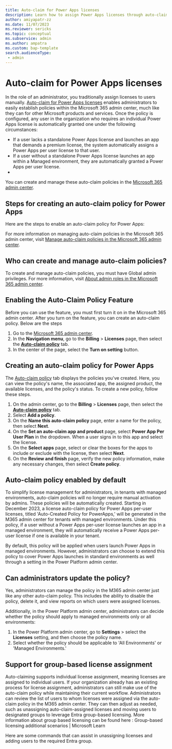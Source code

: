 ```yaml
---
title: Auto-claim for Power Apps licenses
description: Learn how to assign Power Apps licenses through auto-claim functionality.
author: amiyapatr-zz
ms.date: 11/07/2023
ms.reviewer: sericks
ms.topic: conceptual
ms.subservice: admin
ms.author: ampatra
ms.custom: bap-template
search.audienceType: 
 - admin
---
```


# Auto-claim for Power Apps licenses

In the role of an administrator, you traditionally assign licenses to users manually. [Auto-claim for Power Apps licenses](/microsoft-365/commerce/licenses/manage-auto-claim-policies?view=o365-worldwide&WT.mc_id=365AdminCSH_inproduct#auto-claim-policies-for-microsoft-power-apps&preserve-view=true) enables administrators to easily establish policies within the Microsoft 365 admin center, much like they can for other Microsoft products and services. Once the policy is configured, any user in the organization who requires an individual Power Apps license is automatically granted one under the following circumstances:

- If a user lacks a standalone Power Apps license and launches an app that demands a premium license, the system automatically assigns a Power Apps per user license to that user.
- If a user without a standalone Power Apps license launches an app within a Managed environment, they are automatically granted a Power Apps per user license.
- 
You can create and manage these auto-claim policies in the [Microsoft 365 admin center](https://go.microsoft.com/fwlink/p/?linkid=2024339).

## Steps for creating an auto-claim policy for Power Apps

Here are the steps to enable an auto-claim policy for Power Apps:

For more information on managing auto-claim policies in the Microsoft 365 admin center, visit [Manage auto-claim policies in the Microsoft 365 admin center](/microsoft-365/commerce/licenses/manage-auto-claim-policies?view=o365-worldwide&preserve-view=true).

## Who can create and manage auto-claim policies?
To create and manage auto-claim policies, you must have Global admin privileges. For more information, visit [About admin roles in the Microsoft 365 admin center](/microsoft-365/admin/add-users/about-admin-roles?view=o365-worldwide).

## Enabling the Auto-Claim Policy Feature
Before you can use the feature, you must first turn it on in the Microsoft 365 admin center. After you turn on the feature, you can create an auto-claim policy. Below are the steps 

1.	Go to the [Microsoft 365 admin center](https://go.microsoft.com/fwlink/p/?linkid=2024339).
2.	In the **Navigation menu**, go to the **Billing** > **Licenses** page, then select the [**Auto-claim policy**](https://admin.microsoft.com/adminportal/home?#/licenses/autoclaimpolicies) tab.
3.	In the center of the page, select the **Turn on setting** button.

## Creating an auto-claim policy for Power Apps
The [Auto-claim policy](https://admin.microsoft.com/adminportal/home?#/licenses/autoclaimpolicies) tab displays the policies you've created. Here, you can view the policy's name, the associated app, the assigned product, the available licenses, and the policy's status. To create a new policy, follow these steps.

1.	On the admin center, go to the **Billing** > **Licenses** page, then select the [**Auto-claim policy**](https://admin.microsoft.com/adminportal/home?#/licenses/autoclaimpolicies) tab.
2.	Select **Add a policy**.
3.	On the **Name this auto-claim policy** page, enter a name for the policy, then select **Next**.
4.	On the **Set an auto-claim app and product** page, select **Power App Per User Plan** in the dropdown. When a user signs in to this app and select the license.
5.	On the **Select apps** page, select or clear the boxes for the apps to include or exclude with the license, then select **Next**.
6.	On the **Review and finish** page, verify the new policy information, make any necessary changes, then select **Create policy**.

## Auto-claim policy enabled by default 
To simplify license management for administrators, in tenants with managed environments, auto-claim policies will no longer require manual activation by admins. These policies will be automatically created. Starting in December 2023, a license auto-claim policy for Power Apps per-user licenses, titled 'Auto-Created Policy for PowerApps,' will be generated in the M365 admin center for tenants with managed environments. Under this policy, if a user without a Power Apps per-user license launches an app in a managed environment, they will automatically receive a Power Apps per-user license if one is available in your tenant.

By default, this policy will be applied when users launch Power Apps in managed environments. However, administrators can choose to extend this policy to cover Power Apps launches in standard environments as well through a setting in the Power Platform admin center.

## Can administrators update the policy?
Yes, administrators can manage the policy in the M365 admin center just like any other auto-claim policy. This includes the ability to disable the policy, delete it, and view reports on which users were assigned licenses.

Additionally, in the Power Platform admin center, administrators can decide whether the policy should apply to managed environments only or all environments:

1.	In the Power Platform admin center, go to **Settings** > select the **Licenses** setting, and then choose the policy name.
2.	Select whether the policy should be applicable to 'All Environments' or 'Managed Environments.'

## Support for group-based license assignment

Auto-claiming supports individual license assignment, meaning licenses are assigned to individual users. If your organization already has an existing process for license assignment, administrators can still make use of the auto-claim policy while maintaining their current workflow. Administrators can review the list of users to whom licenses were assigned via the auto-claim policy in the M365 admin center. They can then adjust as needed, such as unassigning auto-claim-assigned licenses and moving users to designated groups to leverage Entra group-based licensing. More information about group based licensing can be found here : Group-based licensing additional scenarios | Microsoft Learn

Here are some commands that can assist in unassigning licenses and adding users to the required Entra group.


